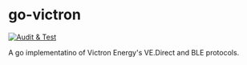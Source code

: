 # go-victron
[![Audit & Test](https://github.com/koestler/go-victron/actions/workflows/audit.yml/badge.svg)](https://github.com/koestler/go-victron/actions/workflows/audit.yml)

A go implementatino of Victron Energy's VE.Direct and BLE protocols.
